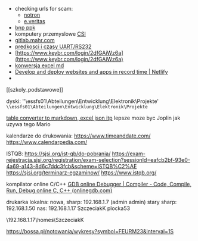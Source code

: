 - checking urls for scam:
	- [notron](https://safeweb.norton.com/)
	- [e.veritas](https://www.emailveritas.com/url-checker)
- [bnp ppk](https://sti24.tfi.bnpparibas.pl/client/login)
- komputery przemyslowe [CSI](https://sklep.csi.pl/49-komputery-up-up-square-up-core?orderby=price&orderway=asc&orderway=asc)
- [gitlab.mahr.com](gitlab.mahr.com)
- [predkosci i czasy UART/RS232](https://lucidar.me/en/serialib/most-used-baud-rates-table/)
- [https://www.keybr.com/login/2dfGAiWz6a](https://www.keybr.com/login/2dfGAiWz6a)
- [konwersja excel md](https://tableconvert.com/)
- [Develop and deploy websites and apps in record time | Netlify](https://www.netlify.com/)
- 

[[szkoly_podstawowe]]


dyski:
''\\essfs01\Abteilungen\Entwicklung\Elektronik\Projekte'
`\\essfs01\Abteilungen\Entwicklung\Elektronik\Projekte`



[table converter to markdown, excel json itp](https://tableconvert.com/excel-to-json)
lepsze moze byc Joplin jak uzywa tego Mario

kalendarze do drukowania:
https://www.timeanddate.com/
https://www.calendarpedia.com/

ISTQB:
https://sjsi.org/ist-qb/do-pobrania/
https://exam-rejestracja.sjsi.org/registration/exam-selection?sessionId=eafcb2bf-93e0-4a69-a143-8d6c7ddc3fcb&scheme=ISTQB%C2%AE
https://sjsi.org/terminarz-egzaminow/
https://www.istqb.org/


kompilator online C/C++
[GDB online Debugger | Compiler - Code, Compile, Run, Debug online C, C++ (onlinegdb.com)](https://www.onlinegdb.com/)


drukarka lokalna:
nowa, sharp: 192.168.1.7 (admin admin)
stary sharp: 192.168.1.50
nas: 192.168.1.17 SzczeciakK plocka53

\\192.168.1.17\homes\SzczeciakK



https://bossa.pl/notowania/wykresy?symbol=FEURM23&interval=1S
